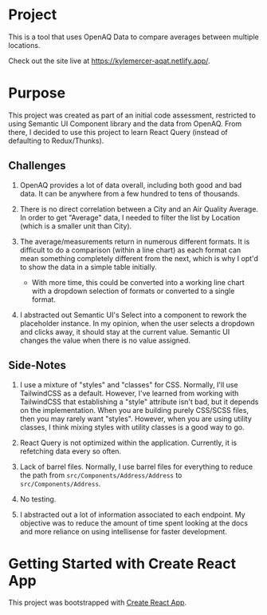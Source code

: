 # Project

This is a tool that uses OpenAQ Data to compare averages between multiple locations.

Check out the site live at https://kylemercer-aqat.netlify.app/.

# Purpose

This project was created as part of an initial code assessment, restricted to using Semantic UI Component library and
the data from OpenAQ. From there, I decided to use this project to learn React Query (instead of defaulting to
Redux/Thunks).

## Challenges

1. OpenAQ provides a lot of data overall, including both good and bad data. It can be anywhere from a few hundred to
   tens of thousands.

2. There is no direct correlation between a City and an Air Quality Average. In order to get "Average" data, I needed to
   filter the list by Location (which is a smaller unit than City).

3. The average/measurements return in numerous different formats. It is difficult to do a comparison (within a line
   chart) as each format can mean something completely different from the next, which is why I opt'd to show the data in
   a simple table initially.

   - With more time, this could be converted into a working line chart with a dropdown selection of formats or converted
     to a single format.

4. I abstracted out Semantic UI's Select into a component to rework the placeholder instance. In my opinion, when the
   user selects a dropdown and clicks away, it should stay at the current value. Semantic UI changes the value when
   there is no value assigned.

## Side-Notes

1. I use a mixture of "styles" and "classes" for CSS. Normally, I'll use TailwindCSS as a default. However, I've learned
   from working with TailwindCSS that establishing a "style" attribute isn't bad, but it depends on the implementation.
   When you are building purely CSS/SCSS files, then you may rarely want "styles". However, when you are using utility
   classes, I think mixing styles with utility classes is a good way to go.

2. React Query is not optimized within the application. Currently, it is refetching data every so often.

3. Lack of barrel files. Normally, I use barrel files for everything to reduce the path from
   `src/Components/Address/Address` to `src/Components/Address`.

4. No testing.

5. I abstracted out a lot of information associated to each endpoint. My objective was to reduce the amount of time
   spent looking at the docs and more reliance on using intellisense for faster development.

# Getting Started with Create React App

This project was bootstrapped with [Create React App](https://github.com/facebook/create-react-app).
